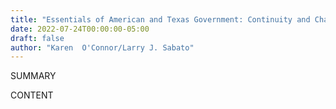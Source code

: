 ```yaml
---
title: "Essentials of American and Texas Government: Continuity and Change"
date: 2022-07-24T00:00:00-05:00
draft: false
author: "Karen  O'Connor/Larry J. Sabato"
---
```


SUMMARY

<!--more-->

CONTENT